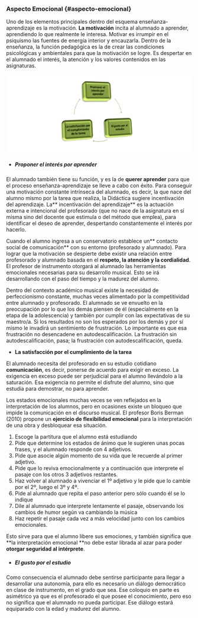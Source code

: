 ### Aspecto Emocional {#aspecto-emocional}

Uno de los elementos principales dentro del esquema enseñanza-aprendizaje es la motivación. **La motivación** incita al alumnado a aprender,  aprendiendo lo que realmente le interesa. Motivar es irrumpir en el psiquismo las fuentes de energía interior y encauzarla. Dentro de la enseñanza, la función pedagógica  es la de crear las condiciones psicológicas y ambientales para que la motivación se logre. Es despertar  en el alumnado el interés, la atención  y los valores contenidos en las asignaturas.

![](/images/image7.png)

* ##### Proponer el interés por aprender

El alumnado también tiene su función, y es la de **querer aprender** para que el proceso enseñanza-aprendizaje se lleve a cabo con éxito. Para conseguir una motivación constante intrínseca del alumnado, es decir, la que nace del alumno mismo por la tarea que realiza, la Didáctica sugiere incentivación del aprendizaje. La** incentivación del aprendizaje**  es la actuación externa e intencional del profesorado \(que no nace de la asignatura en sí misma sino del docente que estimula o del método que emplea\), para identificar el deseo de aprender, despertando constantemente el interés por hacerlo.

Cuando el alumno ingresa a un conservatorio establece un** contacto social de comunicación** con su entorno \(profesorado y alumnado\). Para lograr que la motivación se despierte  debe existir una relación entre profesorado y alumnado basada en el **respeto, la atención y la cordialidad**. El profesor de instrumento otorgará al alumnado las herramientas emocionales necesarias para su desarrollo musical. Esto se irá desarrollando con el paso del tiempo y la madurez del alumno.

Dentro del contexto académico musical existe la necesidad de perfeccionismo constante, muchas veces alimentado por la competitividad entre alumnado y profesorado. El alumnado se ve envuelto en la preocupación por lo que los demás piensen de él \(especialmente en la etapa de la adolescencia\) y también por cumplir con las expectativas de su maestro/a. Si los resultados no son los esperados por los demás y por sí mismo le invadirá un sentimiento de frustración. Lo importante es que esa frustración no desencadene en autodescalificación. La frustración sin autodescalificación, pasa; la frustración con autodescalificación, queda.

* **La satisfacción por el cumplimiento de la tarea**

El alumnado necesita  del profesorado en su estudio cotidiano **comunicación**, es decir,  ponerse de acuerdo para exigir en exceso. La exigencia en exceso  puede ser perjudicial para el alumno llevándolo a la saturación. Esa exigencia no permite el disfrute del alumno, sino que estudia para demostrar,  no para aprender.

Los estados emocionales muchas veces se ven reflejados en la interpretación de los alumnos, pero en ocasiones existe un bloqueo que impide la comunicación en el discurso musical. El profesor Boris Berman \(2010\) propone un **ejercicio de flexibilidad emocional** para la interpretación de una obra y desbloquear esa situación.

1. Escoge la partitura que el alumno está estudiando
2. Pide que determine los estados de ánimo que le sugieren unas pocas frases, y el alumnado responde con 4 adjetivos.
3. Pide que asocie algún momento de su vida que le recuerde al primer adjetivo.
4. Pide que lo reviva emocionalmente y a continuación que interprete el pasaje con los otros 3 adjetivos restantes.
5. Haz volver al alumnado a vivenciar el 1º adjetivo y le pide que lo cambie por el 2º, luego el 3º y 4º.
6. Pide al alumnado que repita el paso anterior pero sólo cuando él se lo indique
7. Dile al alumnado que interprete lentamente el pasaje, observando los cambios de humor según va cambiando la música
8. Haz repetir el pasaje cada vez a más velocidad junto con los cambios emocionales.

Esto sirve para que el alumno libere sus emociones, y también significa que **la interpretación emocional **no debe estar librada al azar para poder **otorgar seguridad al intérprete**.

* ##### El gusto por el estudio

Como consecuencia el alumnado debe sentirse participante para llegar a desarrollar una autonomía, para ello es necesario un diálogo democrático en clase de instrumento, en el grado que sea. Ese coloquio en parte es asimétrico ya que es el profesorado el que posee el conocimiento, pero eso no significa que el alumnado no pueda participar. Ese diálogo estará equiparado con la edad y madurez del alumno.

